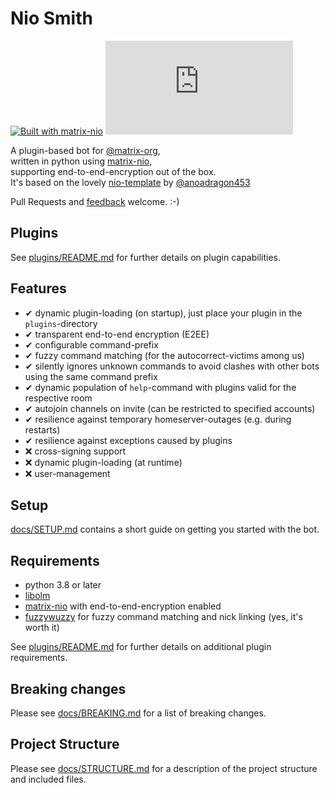 Nio Smith
===
[![Built with matrix-nio](https://img.shields.io/badge/built%20with-matrix--nio-brightgreen)](https://github.com/poljar/matrix-nio)
[![#nio-smith](https://img.shields.io/matrix/nio-smith:matrix.org?color=blue&label=Join%20%23nio-smith)](https://matrix.to/#/!rdBDrHapAsYdvmgGMP:pack.rocks?via=pack.rocks)

A plugin-based bot for [@matrix-org](https://github.com/matrix-org),  
written in python using
[matrix-nio](https://matrix-nio.readthedocs.io/en/latest/nio.html),  
supporting end-to-end-encryption out of the box.  
It's based on the lovely [nio-template](https://github.com/anoadragon453/nio-template) by [@anoadragon453](https://github.com/anoadragon453)

Pull Requests and [feedback](https://matrix.to/#/#nio-smith:pack.rocks) welcome. :-)

## Plugins
See [plugins/README.md](plugins/README.md) for further details on plugin capabilities.

## Features
- ✔ dynamic plugin-loading (on startup), just place your plugin in the `plugins`-directory
- ✔ transparent end-to-end encryption (E2EE)
- ✔ configurable command-prefix
- ✔ fuzzy command matching (for the autocorrect-victims among us)
- ✔ silently ignores unknown commands to avoid clashes with other bots using the same command prefix
- ✔ dynamic population of `help`-command with plugins valid for the respective room
- ✔ autojoin channels on invite (can be restricted to specified accounts)
- ✔ resilience against temporary homeserver-outages (e.g. during restarts)
- ✔ resilience against exceptions caused by plugins
- ❌ cross-signing support
- ❌ dynamic plugin-loading (at runtime)
- ❌ user-management

## Setup
[docs/SETUP.md](docs/SETUP.md) contains a short guide on getting you started with the bot.

## Requirements
- python 3.8 or later
- [libolm](https://gitlab.matrix.org/matrix-org/olm)    
- [matrix-nio](https://matrix-nio.readthedocs.io/en/latest/nio.html) with end-to-end-encryption enabled
- [fuzzywuzzy](https://github.com/seatgeek/fuzzywuzzy) for fuzzy command matching and nick linking (yes, it's worth it)

See [plugins/README.md](plugins/README.md) for further details on additional plugin requirements.

## Breaking changes
Please see [docs/BREAKING.md](docs/BREAKING.md) for a list of breaking changes.

## Project Structure
Please see [docs/STRUCTURE.md](docs/STRUCTURE.md) for a description of the project structure and included files.
